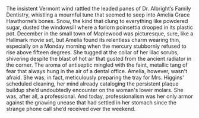 The insistent Vermont wind rattled the leaded panes of Dr. Albright’s Family Dentistry, whistling a mournful tune that seemed to seep into Amelia Grace Hawthorne’s bones.  Snow, the kind that clung to everything like powdered sugar, dusted the windowsill where a forlorn poinsettia drooped in its plastic pot.  December in the small town of Maplewood was picturesque, sure, like a Hallmark movie set, but Amelia found its relentless charm wearing thin, especially on a Monday morning when the mercury stubbornly refused to rise above fifteen degrees.  She tugged at the collar of her lilac scrubs, shivering despite the blast of hot air that gusted from the ancient radiator in the corner. The aroma of antiseptic mingled with the faint, metallic tang of fear that always hung in the air of a dental office.  Amelia, however, wasn't afraid.  She was, in fact, meticulously preparing the tray for Mrs. Higgins' scheduled cleaning, her mind already cataloging the persistent plaque buildup she’d undoubtedly encounter on the woman's lower molars.  She was, after all, a professional.  And today, professionalism was her only armor against the gnawing unease that had settled in her stomach since the strange phone call she’d received over the weekend.
